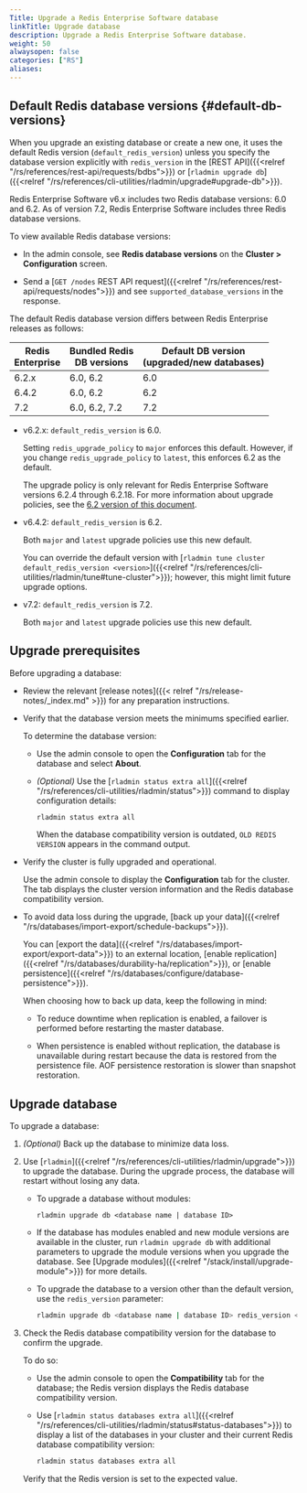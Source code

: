 ```yaml
---
Title: Upgrade a Redis Enterprise Software database
linkTitle: Upgrade database
description: Upgrade a Redis Enterprise Software database.
weight: 50
alwaysopen: false
categories: ["RS"]
aliases: 
---
```


## Default Redis database versions {#default-db-versions}

When you upgrade an existing database or create a new one, it uses the default Redis version (`default_redis_version`) unless you specify the database version explicitly with `redis_version` in the [REST API]({{<relref "/rs/references/rest-api/requests/bdbs">}}) or [`rladmin upgrade db`]({{<relref "/rs/references/cli-utilities/rladmin/upgrade#upgrade-db">}}).

Redis Enterprise Software v6.x includes two Redis database versions: 6.0 and 6.2. As of version 7.2, Redis Enterprise Software includes three Redis database versions.

To view available Redis database versions:

- In the admin console, see **Redis database versions** on the **Cluster > Configuration** screen.

- Send a [`GET /nodes` REST API request]({{<relref "/rs/references/rest-api/requests/nodes">}}) and see `supported_database_versions` in the response.

The default Redis database version differs between Redis Enterprise releases as follows:

| Redis<br />Enterprise | Bundled Redis<br />DB versions | Default DB version<br />(upgraded/new databases) |
|-------|----------|-----|
| 6.2.x | 6.0, 6.2 | 6.0 |
| 6.4.2 | 6.0, 6.2 | 6.2 |
| 7.2 | 6.0, 6.2, 7.2 | 7.2 |

- v6.2.x: `default_redis_version` is 6.0.

    Setting `redis_upgrade_policy` to `major` enforces this default. However, if you change `redis_upgrade_policy` to `latest`, this enforces 6.2 as the default.
    
    The upgrade policy is only relevant for Redis Enterprise Software versions 6.2.4 through 6.2.18. For more information about upgrade policies, see the [6.2 version of this document](https://docs.redis.com/6.2/rs/installing-upgrading/upgrading/#redis-upgrade-policy).

- v6.4.2: `default_redis_version` is 6.2.

    Both `major` and `latest` upgrade policies use this new default.

    You can override the default version with [`rladmin tune cluster default_redis_version <version>`]({{<relref "/rs/references/cli-utilities/rladmin/tune#tune-cluster">}}); however, this might limit future upgrade options.

- v7.2: `default_redis_version` is 7.2.

    Both `major` and `latest` upgrade policies use this new default.

## Upgrade prerequisites

Before upgrading a database:

- Review the relevant [release notes]({{< relref "/rs/release-notes/_index.md" >}}) for any preparation instructions.

- Verify that the database version meets the minimums specified earlier.

    To determine the database version:

    - Use the admin console to open the **Configuration** tab for the database and select **About**. <!--icon TBA-->

    - _(Optional)_ Use the [`rladmin status extra all`]({{<relref "/rs/references/cli-utilities/rladmin/status">}}) command to display configuration details:

        ```sh
        rladmin status extra all
        ```
    
        When the database compatibility version is outdated, <nobr>`OLD REDIS VERSION`</nobr> appears in the command output.

- Verify the cluster is fully upgraded and operational.

    Use the admin console to display the **Configuration** tab for the cluster. The tab displays the cluster version information and the Redis database compatibility version.

- To avoid data loss during the upgrade, [back up your data]({{<relref "/rs/databases/import-export/schedule-backups">}}).  

    You can [export the data]({{<relref "/rs/databases/import-export/export-data">}}) to an external location, [enable replication]({{<relref "/rs/databases/durability-ha/replication">}}), or [enable persistence]({{<relref "/rs/databases/configure/database-persistence">}}).

    When choosing how to back up data, keep the following in mind:

    - To reduce downtime when replication is enabled, a failover is performed before restarting the master database.

    - When persistence is enabled without replication, the database is unavailable during restart because the data is restored from the persistence file. AOF persistence restoration is slower than snapshot restoration.

## Upgrade database

To upgrade a database:

1.  _(Optional)_  Back up the database to minimize data loss.

1.  Use [`rladmin`]({{<relref "/rs/references/cli-utilities/rladmin/upgrade">}}) to upgrade the database. During the upgrade process, the database will restart without losing any data.

    - To upgrade a database without modules:

        ``` shell
        rladmin upgrade db <database name | database ID>
        ```

    - If the database has modules enabled and new module versions are available in the cluster, run `rladmin upgrade db` with additional parameters to upgrade the module versions when you upgrade the database. See [Upgrade modules]({{<relref "/stack/install/upgrade-module">}}) for more details.

    - To upgrade the database to a version other than the default version, use the `redis_version` parameter:

        ```sh
        rladmin upgrade db <database name | database ID> redis_version <version>
        ```

1. Check the Redis database compatibility version for the database to confirm the upgrade.  

    To do so:

    - Use the admin console to open the **Compatibility** tab for the database; the Redis version displays the Redis database compatibility version.

    - Use [`rladmin status databases extra all`]({{<relref "/rs/references/cli-utilities/rladmin/status#status-databases">}}) to display a list of the databases in your cluster and their current Redis database compatibility version:

        ```sh
        rladmin status databases extra all
        ```

    Verify that the Redis version is set to the expected value.
